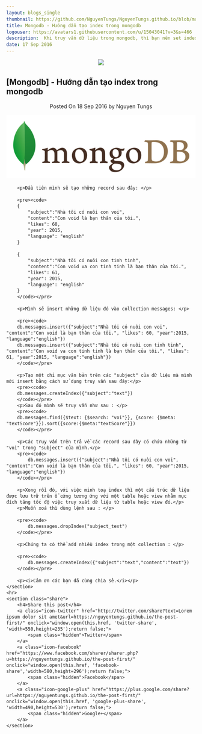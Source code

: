```yaml
---
layout: blogs_single
thumbnail: https://github.com/NguyenTungs/NguyenTungs.github.io/blob/master/assets/img/mongodb-logo.png?raw=true
title: Mongodb - Hướng dẫn tạo index trong mongodb
logouser: https://avatars1.githubusercontent.com/u/15043041?v=3&s=466
description:  Khi truy vấn dữ liệu trong mongodb, thì bạn nên set index cho các collection để được truy vấn nhanh hơn, và hiệu quả hơn. Sau đây mình sẽ hướng dẫn các bạn cách tạo , xoá, và tạo nhiều index trên một Collection.
date: 17 Sep 2016
---
```


<article class="post tag-article">
    <div align='center'><img class='post-top' src='https://avatars1.githubusercontent.com/u/15043041?v=3&s=466' /></div>
    <h1 class="post-title">[Mongodb] - Hướng dẫn tạo index trong mongodb</h1>
    <div align='center'>
        <span class="post-meta">
        Posted On <time datetime="2016-09-18">18 Sep 2016</time> by Nguyen Tungs
        </span>
    </div>
    <section class="post-content">
        <p><img src="https://github.com/NguyenTungs/NguyenTungs.github.io/blob/master/assets/img/mongodb-logo.png?raw=true" alt="" />
        </p>

        
        <p>Đầu tiên mình sẽ tạo những record sau đây: </p>
        
        <pre><code>
        {
            "subject":"Nhà tôi có nuôi con voi", 
            "content":"Con void là bạn thân của tôi.", 
            "likes": 60, 
            "year": 2015, 
            "language": "english"
        }

        {
            "subject":"Nhà tôi có nuôi con tinh tinh", 
            "content":"Con void va con tinh tinh là bạn thân của tôi.", 
            "likes": 61, 
            "year": 2015, 
            "language": "english"
        }
        </code></pre> 
        
        <p>Mình sẽ insert những dữ liệu đó vào collection messages: </p>
        
        <pre><code>
        db.messages.insert({"subject":"Nhà tôi có nuôi con voi", "content":"Con void là bạn thân của tôi.", "likes": 60, "year":2015, "language":"english"})
        db.messages.insert({"subject":"Nhà tôi có nuôi con tinh tinh", "content":"Con void va con tinh tinh là bạn thân của tôi.", "likes": 61, "year":2015, "language":"english"})
        </code></pre>
    
        <p>Tạo một chỉ mục văn bản trên các "subject" của dữ liệu mà mình mới insert bằng cách sử dụng truy vấn sau đây:</p>
        <pre><code>
        db.messages.createIndex({"subject":"text"})
        </code></pre>
        <p>Sau đó mình sẽ truy vấn như sau : </p>
        <pre><code>
        db.messages.find({$text: {$search: "voi"}}, {score: {$meta: "textScore"}}).sort({score:{$meta:"textScore"}})
        </code></pre>

        <p>Các truy vấn trên trả về các record sau đây có chứa những từ "voi" trong "subject" của mình.</p>
        <pre><code>
            db.messages.insert({"subject":"Nhà tôi có nuôi con voi", "content":"Con void là bạn thân của tôi.", "likes": 60, "year":2015, "language":"english"})
        </code></pre>

        <p>Xong rồi đó, với việc minh toạ index thì một cấu trúc dữ liệu được lưu trữ trên ổ cứng tương ứng với một table hoặc view nhằm mục đích tăng tốc độ việc truy xuất dữ liệu từ table hoặc view đó.</p>
        <p>Muốn xoá thì dùng lệnh sau : </p>
        
        <pre><code>
            db.messages.dropIndex("subject_text") 
        </code></pre>

        <p>Chúng ta có thể add nhiều index trong một collection : </p>
        
        <pre><code>
            db.messages.createIndex({"subject":"text","content":"text"})
        </code></pre>

        <p><i>Cảm ơn các bạn đã cùng chia sẻ.</i></p>
    </section>
    <hr>
    <section class="share">
        <h4>Share this post</h4>
        <a class="icon-twitter" href="http://twitter.com/share?text=Lorem ipsum dolor sit amet&url=https://nguyentungs.github.io/the-post-first/" onclick="window.open(this.href, 'twitter-share', 'width=550,height=235');return false;">
            <span class="hidden">Twitter</span>
        </a>
        <a class="icon-facebook" href="https://www.facebook.com/sharer/sharer.php?u=https://nguyentungs.github.io/the-post-first/" onclick="window.open(this.href, 'facebook-share','width=580,height=296');return false;">
            <span class="hidden">Facebook</span>
        </a>
        <a class="icon-google-plus" href="https://plus.google.com/share?url=https://nguyentungs.github.io/the-post-first/" onclick="window.open(this.href, 'google-plus-share', 'width=490,height=530');return false;">
            <span class="hidden">Google+</span>
        </a>
    </section>
</article>
